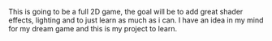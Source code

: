 This is going to be a full 2D game, the goal will be to add great shader effects, lighting and to just learn as much as i can. I have an idea in my mind for my dream game and this is my project to learn.
